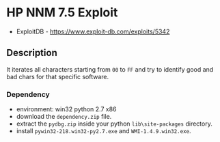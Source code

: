 # HP NNM 7.5 Exploit
* ExploitDB - https://www.exploit-db.com/exploits/5342

## Description
It iterates all characters starting from `00` to `FF` and try to identify good and bad chars for that specific software.

### Dependency
- environment: win32 python 2.7 x86
- download the `dependency.zip` file.
- extract the `pydbg.zip` inside your python `lib\site-packages` directory.
- install `pywin32-218.win32-py2.7.exe` and `WMI-1.4.9.win32.exe`.


